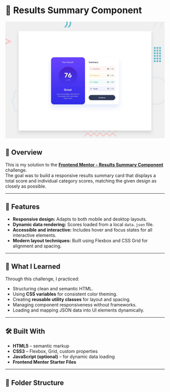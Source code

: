 # 🧮 Results Summary Component

![Design preview for the Results Summary Component coding challenge](./design/desktop-preview.jpg)

## 📝 Overview

This is my solution to the **[Frontend Mentor - Results Summary Component](https://www.frontendmentor.io/challenges/results-summary-component-CE_K6s0maV)** challenge.  
The goal was to build a responsive results summary card that displays a total score and individual category scores, matching the given design as closely as possible.

---

## 🚀 Features

- **Responsive design:** Adapts to both mobile and desktop layouts.  
- **Dynamic data rendering:** Scores loaded from a local `data.json` file.  
- **Accessible and interactive:** Includes hover and focus states for all interactive elements.  
- **Modern layout techniques:** Built using Flexbox and CSS Grid for alignment and spacing.

---

## 🧠 What I Learned

Through this challenge, I practiced:
- Structuring clean and semantic HTML.  
- Using **CSS variables** for consistent color theming.  
- Creating **reusable utility classes** for layout and spacing.  
- Managing component responsiveness without frameworks.  
- Loading and mapping JSON data into UI elements dynamically.

---

## 🛠️ Built With

- **HTML5** – semantic markup  
- **CSS3** – Flexbox, Grid, custom properties  
- **JavaScript (optional)** – for dynamic data loading  
- **Frontend Mentor Starter Files**

---

## 📁 Folder Structure

